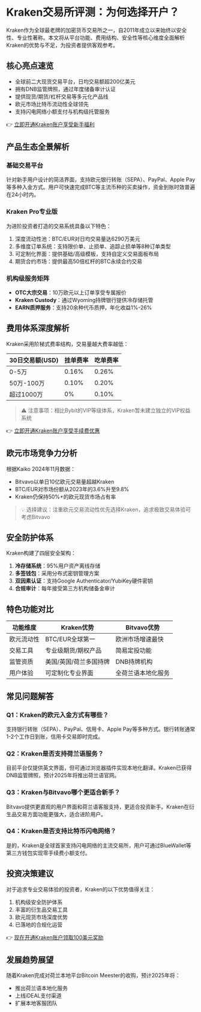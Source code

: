 # Kraken交易所评测：为何选择开户？

Kraken作为全球最老牌的加密货币交易所之一，自2011年成立以来始终以安全性、专业性著称。本文将从平台功能、费用结构、安全性等核心维度全面解析Kraken的优势与不足，为投资者提供客观参考。

## 核心亮点速览
- 全球前二大现货交易平台，日均交易额超200亿美元
- 拥有DNB监管牌照，通过年度储备审计认证
- 提供现货/期货/杠杆交易等多元化产品线
- 欧元市场比特币流动性全球领先
- 支持闪电网络小额支付与机构级托管服务

👉 [立即开通Kraken账户享受新手福利](https://bit.ly/okx_welcome)

## 产品生态全景解析

### 基础交易平台
针对新手用户设计的简洁界面，支持欧元银行转账（SEPA）、PayPal、Apple Pay等多种入金方式。用户可快速完成BTC等主流币种的买卖操作，资金到账时效普遍在24小时内。

### Kraken Pro专业版
为进阶投资者打造的交易系统具备以下特色：
1. 深度流动性池：BTC/EUR对日均交易量达6290万美元
2. 多维度订单系统：支持限价单、止损单、追踪止损单等8种订单类型
3. 可定制化界面：提供基础/高级模板，支持自定义交易面板布局
4. 期货合约市场：提供最高50倍杠杆的BTC永续合约交易

### 机构级服务矩阵
- **OTC大宗交易**：10万欧元以上订单享受专属报价
- **Kraken Custody**：通过Wyoming持牌银行提供冷存储托管
- **EARN质押服务**：支持20余种代币质押，年化收益1%-26%

## 费用体系深度解析
Kraken采用阶梯式费率结构，交易量越大费率越低：

| 30日交易额(USD) | 挂单费率 | 吃单费率 |
|-----------------|----------|----------|
| 0-5万           | 0.16%    | 0.26%    |
| 50万-100万      | 0.10%    | 0.20%    |
| 超过1000万       | 0%       | 0.10%    |

> ⚠️ 注意事项：相比Bybit的VIP等级体系，Kraken暂未建立独立的VIP权益系统

👉 [立即开通Kraken账户享受手续费优惠](https://bit.ly/okx_welcome)

## 欧元市场竞争力分析
根据Kaiko 2024年11月数据：
- Bitvavo以单日10亿欧元交易量超越Kraken
- BTC/EUR对市场份额从2023年的3.6%升至9.8%
- Kraken仍保持50%+的欧元现货市场占有率

> 💡 选择建议：注重欧元交易流动性优先选择Kraken，追求极致交易体验可考虑Bitvavo

## 安全防护体系
Kraken构建了四层安全架构：
1. **冷存储系统**：95%用户资产离线存储
2. **多签钱包**：采用分布式密钥管理方案
3. **双因素认证**：支持Google Authenticator/YubiKey硬件密钥
4. **合规审计**：每年接受第三方机构储备金审计

## 特色功能对比

| 功能维度       | Kraken优势                      | Bitvavo优势                 |
|----------------|---------------------------------|----------------------------|
| 欧元流动性     | BTC/EUR全球第一                 | 欧洲市场增速最快            |
| 交易工具       | 专业级期货/期权产品             | 简易定投功能                |
| 监管资质       | 美国/英国/荷兰多国持牌          | DNB持牌机构                 |
| 用户体验       | 可定制化专业界面                | 全荷兰语本地化服务          |

## 常见问题解答

### Q1：Kraken的欧元入金方式有哪些？
支持银行转账（SEPA）、PayPal、信用卡、Apple Pay等多种方式。银行转账通常1-2个工作日到账，信用卡交易即时完成。

### Q2：Kraken是否支持荷兰语服务？
目前平台仅提供英文界面，但可通过浏览器插件实现本地化翻译。Kraken已获得DNB监管牌照，预计2025年将推出荷兰语官网。

### Q3：Kraken与Bitvavo哪个更适合新手？
Bitvavo提供更直观的用户界面和荷兰语客服支持，更适合投资新手。Kraken在衍生品交易方面功能更强大，适合进阶用户。

### Q4：Kraken是否支持比特币闪电网络？
是的，Kraken是全球首家支持闪电网络的主流交易所，用户可通过BlueWallet等第三方钱包实现零手续费小额支付。

## 投资决策建议
对于追求专业交易体验的投资者，Kraken的以下优势值得关注：
1. 机构级安全防护体系
2. 丰富的衍生品交易工具
3. 欧元现货市场深度优势
4. 已落地的合规化运营

👉 [现在开通Kraken账户领取100美元奖励](https://bit.ly/okx_welcome)

## 发展趋势展望
随着Kraken完成对荷兰本地平台Bitcoin Meester的收购，预计2025年将：
- 推出荷兰语本地化服务
- 上线iDEAL支付渠道
- 扩展本地客服团队